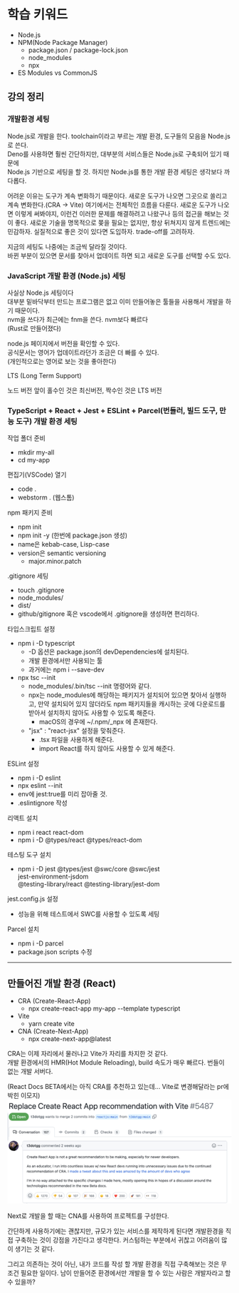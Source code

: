 # 학습 키워드

- Node.js
- NPM(Node Package Manager)
  - package.json / package-lock.json
  - node_modules
  - npx
- ES Modules vs CommonJS

## 강의 정리

### 개발환경 세팅

Node.js로 개발을 한다. toolchain이라고 부르는 개발 환경, 도구들의 모음을 Node.js로 쓴다.  
Deno를 사용하면 훨씬 간단하지만, 대부분의 서비스들은 Node.js로 구축되어 있기 때문에  
Node.js 기반으로 세팅을 할 것.
하지만 Node.js를 통한 개발 환경 세팅은 생각보다 까다롭다.

어려운 이유는 도구가 계속 변화하기 때문이다. 새로운 도구가 나오면 그곳으로 쏠리고 계속 변화한다.(CRA -> Vite) 여기에서는 전체적인 흐름을 다룬다. 새로운 도구가 나오면 이렇게 써봐야지, 이런건 이러한 문제를 해결하려고 나왔구나 등의 접근을 해보는 것이 좋다. 새로운 기술을 명목적으로 쫒을 필요는 없지만, 항상 뒤쳐지지 않게 트렌드에는 민감하자. 실질적으로 좋은 것이 있다면 도입하자. trade-off를 고려하자.

지금의 세팅도 나중에는 조금씩 달라질 것이다.  
바뀐 부분이 있으면 문서를 찾아서 업데이트 하면 되고 새로운 도구를 선택할 수도 있다.

### JavaScript 개발 환경 (Node.js) 세팅

사실상 Node.js 세팅이다  
대부분 밑바닥부터 만드는 프로그램은 없고 이미 만들어놓은 툴들을 사용해서 개발을 하기 때문이다.  
nvm을 쓰다가 최근에는 fnm을 쓴다. nvm보다 빠르다  
(Rust로 만들어졌다)

node.js 페이지에서 버전을 확인할 수 있다.  
공식문서는 영어가 업데이트라던가 조금은 더 빠를 수 있다.  
(개인적으로는 영어로 보는 것을 좋아한다)

LTS (Long Term Support)

노드 버전 앞이 홀수인 것은 최신버전, 짝수인 것은 LTS 버전

### TypeScript + React + Jest + ESLint + Parcel(번들러, 빌드 도구, 만능 도구) 개발 환경 세팅

작업 폴더 준비

- mkdir my-all
- cd my-app

편집기(VSCode) 열기

- code .
- webstorm . (웹스톰)

npm 패키지 준비

- npm init
- npm init -y (한번에 package.json 생성)
- name은 kebab-case, Lisp-case
- version은 semantic versioning
  - major.minor.patch

.gitignore 세팅

- touch .gitignore
- node_modules/
- dist/
- github/gitignore 혹은 vscode에서 .gitignore을 생성하면 편리하다.

타입스크립트 설정

- npm i -D typescript
  - -D 옵션은 package.json의 devDependencies에 설치된다.
  - 개발 환경에서만 사용되는 툴
  - 과거에는 npm i --save-dev
- npx tsc --init
  - node_modules/.bin/tsc --init 명령어와 같다.
  - npx는 node_modules에 해당하는 패키지가 설치되어 있으면 찾아서 실행하고, 만약 설치되어 있지 않더라도 npm 패키지들을 캐시하는 곳에 다운로드를 받아서 설치하지 않아도 사용할 수 있도록 해준다.
    - macOS의 경우에 ~/.npm/\_npx 에 존재한다.
  - "jsx" : "react-jsx" 설정을 맞춰준다.
    - .tsx 파일을 사용하게 해준다.
    - import React를 하지 않아도 사용할 수 있게 해준다.

ESLint 설정

- npm i -D eslint
- npx eslint --init
- env에 jest:true를 미리 잡아줄 것.
- .eslintignore 작성

리액트 설치

- npm i react react-dom
- npm i -D @types/react @types/react-dom

테스팅 도구 설치

- npm i -D jest @types/jest @swc/core @swc/jest \
   jest-environment-jsdom \
   @testing-library/react @testing-library/jest-dom

jest.config.js 설정

- 성능을 위해 테스트에서 SWC를 사용할 수 있도록 세팅

Parcel 설치

- npm i -D parcel
- package.json scripts 수정

---

## 만들어진 개발 환경 (React)

- CRA (Create-React-App)
  - npx create-react-app my-app --template typescript
- Vite
  - yarn create vite
- CNA (Create-Next-App)
  - npx create-next-app@latest

CRA는 이제 자리에서 물러나고 Vite가 자리를 차지한 것 같다.  
개발 환경에서의 HMR(Hot Module Reloading), build 속도가 매우 빠르다. 번들이 없는 개발 서버다.

(React Docs BETA에서는 아직 CRA를 추천하고 있는데... Vite로 변경해달라는 pr에 박힌 이모지)
![github pr](./images/cra-to-vite.png)

Next로 개발을 할 때는 CNA를 사용하여 프로젝트를 구성한다.

간단하게 사용하기에는 괜찮지만, 규모가 있는 서비스를 제작하게 된다면 개발환경을 직접 구축하는 것이 강점을 가진다고 생각한다. 커스텀하는 부분에서 귀찮고 어려움이 많이 생기는 것 같다.

그리고 의존하는 것이 아닌, 내가 코드를 작성 할 개발 환경을 직접 구축해보는 것은 무조건 필요한 일이다. 남이 만들어준 환경에서만 개발을 할 수 있는 사람은 개발자라고 할 수 있을까?
